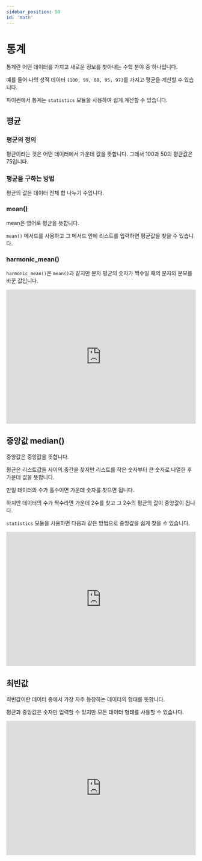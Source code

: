 ```yaml
---
sidebar_position: 50
id: 'math'
---
```


# 통계

통계란 어떤 데이터를 가지고 새로운 정보를 찾아내는 수학 분야 중 하나입니다.

예를 들어 나의 성적 데이터 `[100, 99, 88, 95, 97]`를 가지고 평균을 계산할 수 있습니다.

파이썬에서 통계는 `statistics` 모듈을 사용하여 쉽게 계산할 수 있습니다.

## 평균

### 평균의 정의

평균이라는 것은 어떤 데이터에서 가운데 값을 뜻합니다. 그래서 100과 50의 평균값은 75입니다.

### 평균을 구하는 방법

평균의 값은 데이터 전체 합 나누기 수입니다.

### mean()

mean은 영어로 평균을 뜻합니다.

`mean()` 메서드를 사용하고 그 메서드 안에 리스트를 입력하면 평균값을 찾을 수 있습니다.

### harmonic_mean()

`harmonic_mean()`은 `mean()`과 같지만 분자 평균의 숫자가 짝수일 때의 분자와 분모를 바꾼 값입니다.

<iframe src="https://trinket.io/embed/python3/b4ab6a9593" width="100%" height="356" frameborder="0" marginwidth="0" marginheight="0" allowfullscreen></iframe>

## 중앙값 median()

중앙값은 중앙값을 뜻합니다.

평균은 리스트값들 사이의 중간을 찾지만 리스트를 작은 숫자부터 큰 숫자로 나열한 후 가운데 값을 뜻합니다.

만일 데이터의 수가 홀수이면 가운데 숫자를 찾으면 됩니다.

하지만 데이터의 수가 짝수라면 가운데 2수를 찾고 그 2수의 평균의 값이 중앙값이 됩니다.

`statistics` 모듈을 사용하면 다음과 같은 방법으로 중앙값을 쉽게 찾을 수 있습니다.

<iframe src="https://trinket.io/embed/python3/0a8bc90264" width="100%" height="356" frameborder="0" marginwidth="0" marginheight="0" allowfullscreen></iframe>

## 최빈값

최빈값이란 데이터 중에서 가장 자주 등장하는 데이터의 형태를 뜻합니다.

평균과 중앙값은 숫자만 입력할 수 있지만 모든 데이터 형태를 사용할 수 있습니다.

<iframe src="https://trinket.io/embed/python3/0a8bc90264" width="100%" height="356" frameborder="0" marginwidth="0" marginheight="0" allowfullscreen></iframe>
